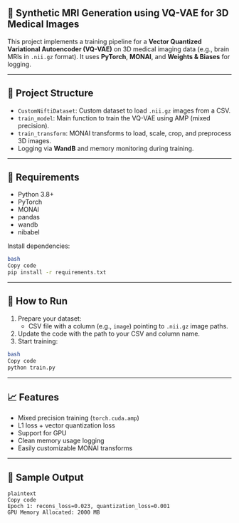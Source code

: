 ## 🧠 Synthetic MRI Generation using VQ-VAE for 3D Medical Images

This project implements a training pipeline for a **Vector Quantized Variational Autoencoder (VQ-VAE)** on 3D medical imaging data (e.g., brain MRIs in `.nii.gz` format). It uses **PyTorch**, **MONAI**, and **Weights & Biases** for logging.

---

## 📂 Project Structure

- `CustomNiftiDataset`: Custom dataset to load `.nii.gz` images from a CSV.
- `train_model`: Main function to train the VQ-VAE using AMP (mixed precision).
- `train_transform`: MONAI transforms to load, scale, crop, and preprocess 3D images.
- Logging via **WandB** and memory monitoring during training.

---

## 🧪 Requirements

- Python 3.8+
- PyTorch
- MONAI
- pandas
- wandb
- nibabel

Install dependencies:

```bash
bash
Copy code
pip install -r requirements.txt
```

---

## 🚀 How to Run

1. Prepare your dataset:
    - CSV file with a column (e.g., `image`) pointing to `.nii.gz` image paths.
2. Update the code with the path to your CSV and column name.
3. Start training:

```bash
bash
Copy code
python train.py
```

---

## 📈 Features

- Mixed precision training (`torch.cuda.amp`)
- L1 loss + vector quantization loss
- Support for GPU
- Clean memory usage logging
- Easily customizable MONAI transforms

---

## 📝 Sample Output

```
plaintext
Copy code
Epoch 1: recons_loss=0.023, quantization_loss=0.001
GPU Memory Allocated: 2000 MB
```
